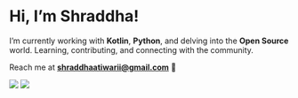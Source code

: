 <h1 align="left">Hi, I’m Shraddha!</h1>

I’m currently working with **Kotlin**, **Python**, and delving into the **Open Source** world. Learning, contributing, and connecting with the community.

Reach me at **shraddhaatiwarii@gmail.com** 📧

<p align="left">
<img src="https://github-readme-stats.vercel.app/api?username=404shraddha&show_icons=true&theme=codeSTACKr">
<img src="https://github-readme-stats.vercel.app/api/top-langs/?username=404shraddha&theme=codeSTACKr&hide_border=false&langs_count=5" />






